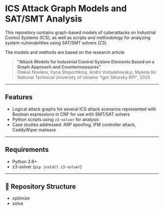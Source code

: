 # ICS Attack Graph Models and SAT/SMT Analysis

This repository contains graph-based models of cyberattacks on Industrial Control Systems (ICS), as well as scripts and methodology for analyzing system vulnerabilities using SAT/SMT solvers (Z3).

The models and methods are based on the research article:

> **"Attack Models for Industrial Control System Elements Based on a Graph Approach and Countermeasures"**  
> Oleksii Novikov, Iryna Stopochkina, Andrii Voitsekhovskyi, Mykola Ilin  
> National Technical University of Ukraine "Igor Sikorsky KPI", 2025

---

## Features

- Logical attack graphs for several ICS attack scenarios represented with Boolean expressions in CNF for use with SMT/SAT solvers
- Python scripts using `z3-solver` for analysis 
- Case studies addressed: ARP spoofing, IFM controller attack, CaddyWiper malware
 

---

## Requirements

- Python 3.8+
- z3-solver (`pip install z3-solver`)

---

## 📁 Repository Structure

- optimize 
- solve 